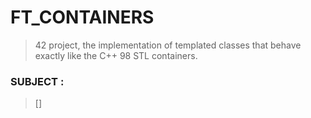 # FT_CONTAINERS

> 42 project, the implementation of templated classes that behave exactly like the C++ 98 STL containers.

### SUBJECT :
> []